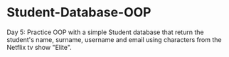 # Student-Database-OOP
Day 5: Practice OOP with a simple Student database that return the student's name, surname, username and email using characters from the Netflix tv show "Elite".
